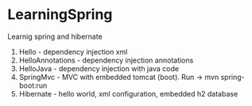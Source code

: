 # LearningSpring
Learnig spring and hibernate
1. Hello - dependency injection xml
2. HelloAnnotations - dependency injection annotations
3. HelloJava - dependency injection with java code
4. SpringMvc - MVC with embedded tomcat (boot). Run -> mvn spring-boot:run
5. Hibernate - hello world, xml configuration, embedded h2 database